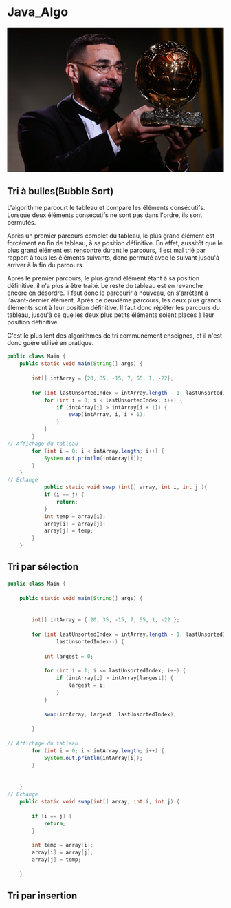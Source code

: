 # Java_Algo
![immm](./karim_algo.jpg)
## Tri à bulles(Bubble Sort)
L'algorithme parcourt le tableau et compare les éléments consécutifs. Lorsque deux éléments consécutifs ne sont pas dans l'ordre, ils sont permutés.

Après un premier parcours complet du tableau, le plus grand élément est forcément en fin de tableau, à sa position définitive. En effet, aussitôt que le plus grand élément est rencontré durant le parcours, il est mal trié par rapport à tous les éléments suivants, donc permuté avec le suivant jusqu'à arriver à la fin du parcours.

Après le premier parcours, le plus grand élément étant à sa position définitive, il n'a plus à être traité. Le reste du tableau est en revanche encore en désordre. Il faut donc le parcourir à nouveau, en s'arrêtant à l'avant-dernier élément. Après ce deuxième parcours, les deux plus grands éléments sont à leur position définitive. Il faut donc répéter les parcours du tableau, jusqu'à ce que les deux plus petits éléments soient placés à leur position définitive.

C'est le plus lent des algorithmes de tri communément enseignés, et il n'est donc guère utilisé en pratique.
```java
public class Main {
    public static void main(String[] args) {
    
        int[] intArray = {20, 35, -15, 7, 55, 1, -22};
        
        for (int lastUnsortedIndex = intArray.length - 1; lastUnsortedIndex > 0; lastUnsortedIndex--) {
            for (int i = 0; i < lastUnsortedIndex; i++) {
                if (intArray[i] > intArray[i + 1]) {
                    swap(intArray, i, i + 1);
                }
            }
        }
// Affichage du tableau
        for (int i = 0; i < intArray.length; i++) {
            System.out.println(intArray[i]);
        }
    }
// Echange
            public static void swap (int[] array, int i, int j ){
            if (i == j) {
                return;
            }
            int temp = array[i];
            array[i] = array[j];
            array[j] = temp;
        }
    }

```

## Tri par sélection 

```java
public class Main {

    public static void main(String[] args) {


        int[] intArray = { 20, 35, -15, 7, 55, 1, -22 };

        for (int lastUnsortedIndex = intArray.length - 1; lastUnsortedIndex > 0;
                lastUnsortedIndex--) {

            int largest = 0;

            for (int i = 1; i <= lastUnsortedIndex; i++) {
                if (intArray[i] > intArray[largest]) {
                    largest = i;
                }
            }

            swap(intArray, largest, lastUnsortedIndex);

        }

// Affichage du tableau
        for (int i = 0; i < intArray.length; i++) {
            System.out.println(intArray[i]);
        }


    }
// Echange
    public static void swap(int[] array, int i, int j) {

        if (i == j) {
            return;
        }

        int temp = array[i];
        array[i] = array[j];
        array[j] = temp;

    }

```

## Tri par insertion

